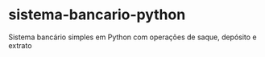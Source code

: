 # sistema-bancario-python
Sistema bancário simples em Python com operações de saque, depósito e extrato
